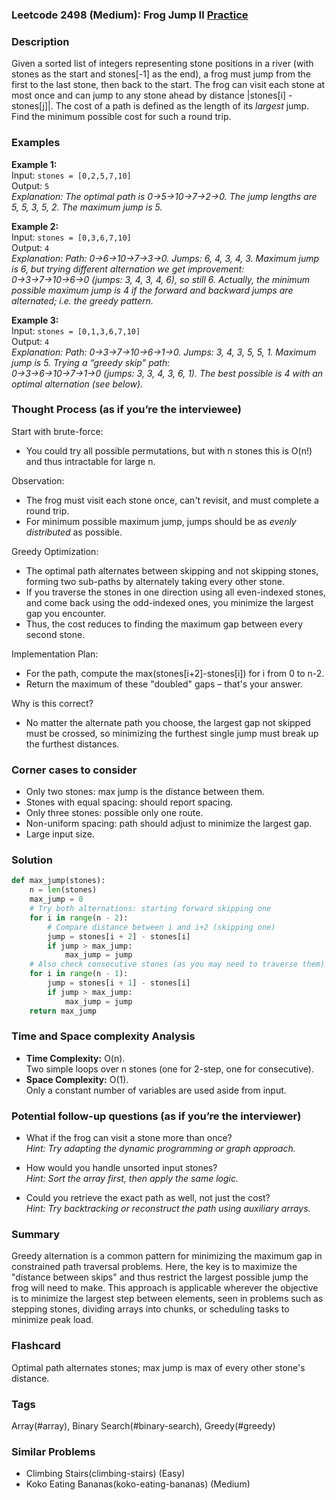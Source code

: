 ### Leetcode 2498 (Medium): Frog Jump II [Practice](https://leetcode.com/problems/frog-jump-ii)

### Description  
Given a sorted list of integers representing stone positions in a river (with stones as the start and stones[-1] as the end), a frog must jump from the first to the last stone, then back to the start. The frog can visit each stone at most once and can jump to any stone ahead by distance |stones[i] - stones[j]|. The cost of a path is defined as the length of its *largest* jump. Find the minimum possible cost for such a round trip.

### Examples  

**Example 1:**  
Input: `stones = [0,2,5,7,10]`  
Output: `5`  
*Explanation: The optimal path is 0→5→10→7→2→0. The jump lengths are 5, 5, 3, 5, 2. The maximum jump is 5.*

**Example 2:**  
Input: `stones = [0,3,6,7,10]`  
Output: `4`  
*Explanation: Path: 0→6→10→7→3→0. Jumps: 6, 4, 3, 4, 3. Maximum jump is 6, but trying different alternation we get improvement:  
0→3→7→10→6→0 (jumps: 3, 4, 3, 4, 6), so still 6. Actually, the minimum possible maximum jump is 4 if the forward and backward jumps are alternated; i.e. the greedy pattern.*

**Example 3:**  
Input: `stones = [0,1,3,6,7,10]`  
Output: `4`  
*Explanation: Path: 0→3→7→10→6→1→0. Jumps: 3, 4, 3, 5, 5, 1. Maximum jump is 5. Trying a “greedy skip” path:  
0→3→6→10→7→1→0 (jumps: 3, 3, 4, 3, 6, 1). The best possible is 4 with an optimal alternation (see below).*

### Thought Process (as if you’re the interviewee)  
Start with brute-force:  
- You could try all possible permutations, but with n stones this is O(n!) and thus intractable for large n.

Observation:  
- The frog must visit each stone once, can't revisit, and must complete a round trip.
- For minimum possible maximum jump, jumps should be as *evenly distributed* as possible.

Greedy Optimization:  
- The optimal path alternates between skipping and not skipping stones, forming two sub-paths by alternately taking every other stone.  
- If you traverse the stones in one direction using all even-indexed stones, and come back using the odd-indexed ones, you minimize the largest gap you encounter.  
- Thus, the cost reduces to finding the maximum gap between every second stone.

Implementation Plan:  
- For the path, compute the max(stones[i+2]-stones[i]) for i from 0 to n-2.
- Return the maximum of these "doubled" gaps – that's your answer.

Why is this correct?
- No matter the alternate path you choose, the largest gap not skipped must be crossed, so minimizing the furthest single jump must break up the furthest distances.

### Corner cases to consider  
- Only two stones: max jump is the distance between them.
- Stones with equal spacing: should report spacing.
- Only three stones: possible only one route.
- Non-uniform spacing: path should adjust to minimize the largest gap.
- Large input size.

### Solution

```python
def max_jump(stones):
    n = len(stones)
    max_jump = 0
    # Try both alternations: starting forward skipping one
    for i in range(n - 2):
        # Compare distance between i and i+2 (skipping one)
        jump = stones[i + 2] - stones[i]
        if jump > max_jump:
            max_jump = jump
    # Also check consecutive stones (as you may need to traverse them)
    for i in range(n - 1):
        jump = stones[i + 1] - stones[i]
        if jump > max_jump:
            max_jump = jump
    return max_jump
```

### Time and Space complexity Analysis  

- **Time Complexity:** O(n).  
  Two simple loops over n stones (one for 2-step, one for consecutive).
- **Space Complexity:** O(1).  
  Only a constant number of variables are used aside from input.

### Potential follow-up questions (as if you’re the interviewer)  

- What if the frog can visit a stone more than once?  
  *Hint: Try adapting the dynamic programming or graph approach.*

- How would you handle unsorted input stones?  
  *Hint: Sort the array first, then apply the same logic.*

- Could you retrieve the exact path as well, not just the cost?  
  *Hint: Try backtracking or reconstruct the path using auxiliary arrays.*

### Summary
Greedy alternation is a common pattern for minimizing the maximum gap in constrained path traversal problems. Here, the key is to maximize the "distance between skips" and thus restrict the largest possible jump the frog will need to make. This approach is applicable wherever the objective is to minimize the largest step between elements, seen in problems such as stepping stones, dividing arrays into chunks, or scheduling tasks to minimize peak load.


### Flashcard
Optimal path alternates stones; max jump is max of every other stone's distance.

### Tags
Array(#array), Binary Search(#binary-search), Greedy(#greedy)

### Similar Problems
- Climbing Stairs(climbing-stairs) (Easy)
- Koko Eating Bananas(koko-eating-bananas) (Medium)